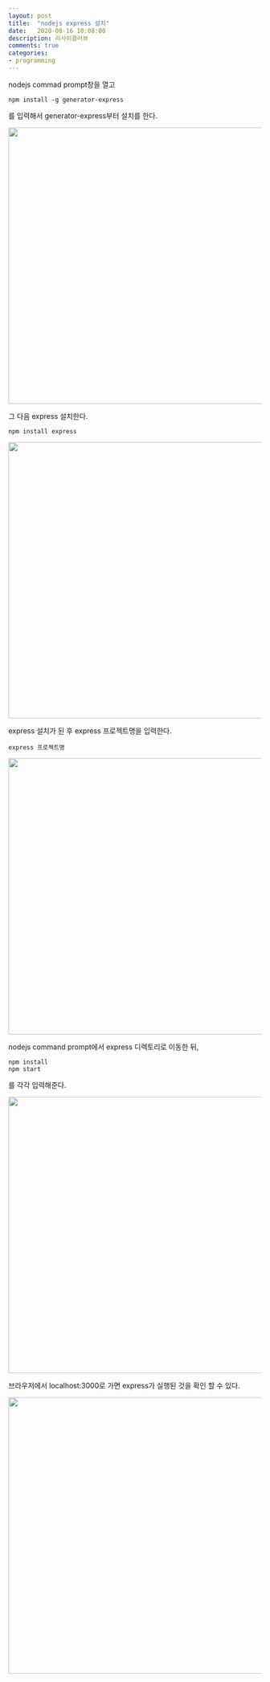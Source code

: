 ```yaml
---
layout: post
title:  "nodejs express 설치"
date:   2020-08-16 10:08:00
description: 리사이클러뷰
comments: true
categories: 
- programming
---
```


nodejs commad prompt창을 열고


    npm install -g generator-express

를 입력해서 generator-express부터 설치를 한다.

<img src="https://cndiqor0512.github.io/blog/img/nodejs1.PNG" width="550px" height=auto>

그 다음 express 설치한다.

    npm install express

<img src="https://cndiqor0512.github.io/blog/img/nodejs2.PNG" width="550px" height=auto>

express 설치가 된 후
express 프로젝트명을 입력한다.


    express 프로젝트명

<img src="https://cndiqor0512.github.io/blog/img/nodejs3.PNG" width="550px" height=auto>

nodejs command prompt에서 express 디렉토리로 이동한 뒤, 


    npm install
    npm start


를 각각 입력해준다.

<img src="https://cndiqor0512.github.io/blog/img/nodejs4.PNG" width="550px" height=auto>


 브라우저에서 localhost:3000로 가면 express가 실행된 것을 확인 할 수 있다.

<img src="https://cndiqor0512.github.io/blog/img/nodejs5.PNG" width="550px" height=auto>
